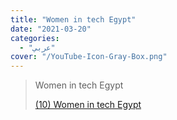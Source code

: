 ```yaml
---
title: "Women in tech Egypt"
date: "2021-03-20"
categories:
  - "عربي"
cover: "/YouTube-Icon-Gray-Box.png"
---
```


> Women in tech Egypt
>
> [(10) Women in tech Egypt ](https://www.youtube.com/channel/UCp9pN3K95UdoFv7zmf-GVlw/featured)

